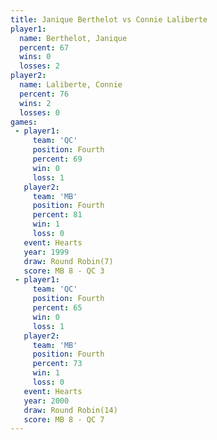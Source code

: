 ```yaml
---
title: Janique Berthelot vs Connie Laliberte
player1:                  
  name: Berthelot, Janique
  percent: 67             
  wins: 0                 
  losses: 2               
player2:                  
  name: Laliberte, Connie 
  percent: 76             
  wins: 2                 
  losses: 0               
games:
 - player1:          
     team: 'QC'      
     position: Fourth
     percent: 69     
     win: 0          
     loss: 1         
   player2:          
     team: 'MB'      
     position: Fourth
     percent: 81     
     win: 1          
     loss: 0         
   event: Hearts       
   year: 1999          
   draw: Round Robin(7)
   score: MB 8 - QC 3  
 - player1:          
     team: 'QC'      
     position: Fourth
     percent: 65     
     win: 0          
     loss: 1         
   player2:          
     team: 'MB'      
     position: Fourth
     percent: 73     
     win: 1          
     loss: 0         
   event: Hearts        
   year: 2000           
   draw: Round Robin(14)
   score: MB 8 - QC 7   
---
```

